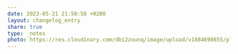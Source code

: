 ```yaml
---
date: 2023-05-21 21:50:58 +0200
layout: changelog_entry
share: true
type: _notes
photo: https://res.cloudinary.com/dbi2zounq/image/upload/v1684698655/pltouhlhxqgsybjpu6t2.jpg
---
```


